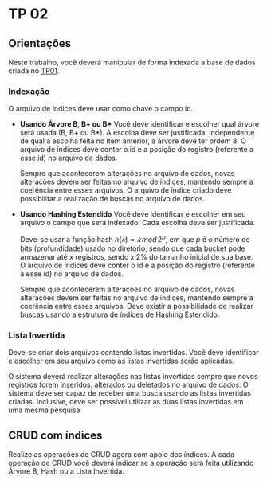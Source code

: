 # TP 02

## Orientações
Neste trabalho, você deverá manipular de forma indexada a base de dados criada no [TP01](../tp01/).

### Indexação
O arquivo de índices deve usar como chave o campo id.

- **Usando Árvore B, B+ ou B\***
	Você deve identificar e escolher qual árvore será usada (B, B+ ou B*). A escolha deve ser justificada. Independente de qual a escolha feita no item anterior, a árvore deve ter ordem 8.
	O arquivo de índices deve conter o id e a posição do registro (referente a esse id) no arquivo de dados.

	Sempre que acontecerem alterações no arquivo de dados, novas alterações devem ser feitas no arquivo de índices, mantendo sempre a coerência entre esses arquivos.
	O arquivo de índice criado deve possibilitar a realização de buscas no arquivo de dados.
- **Usando Hashing Estendido**
	Você deve identificar e escolher em seu arquivo o campo que será indexado. Cada escolha deve ser justificada.

	Deve-se usar a função hash $h(𝑘) = 𝑘 \, mod \, 2^p$, em que $p$ é o número de bits (profundidade) usado no diretório, sendo que cada bucket pode armazenar até $x$ registros, sendo $x$ 2% do tamanho inicial de sua base.
	O arquivo de índices deve conter o id e a posição do registro (referente a esse id) no arquivo de dados.

	Sempre que acontecerem alterações no arquivo de dados, novas alterações devem ser feitas no arquivo de índices, mantendo sempre a coerência entre esses arquivos.
	Deve existir a possibilidade de realizar buscas usando a estrutura de índices de Hashing Estendido.

### Lista Invertida
Deve-se criar dois arquivos contendo listas invertidas.
Você deve identificar e escolher em seu arquivo como as listas invertidas serão aplicadas.

O sistema deverá realizar alterações nas listas invertidas sempre que novos registros forem inseridos, alterados ou deletados no arquivo de dados.
O sistema deve ser capaz de receber uma busca usando as listas invertidas criadas. Inclusive, deve ser possível utilizar as duas listas invertidas em uma mesma pesquisa
 
## CRUD com índices
Realize as operações de CRUD agora com apoio dos índices.
A cada operação de CRUD você deverá indicar se a operação será feita utilizando Árvore B, Hash ou a Lista Invertida.
